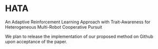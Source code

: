 # HATA
An Adaptive Reinforcement Learning Approach with Trait-Awareness for Heterogeneous Multi-Robot Cooperative Pursuit


We plan to release the implementation of our proposed method on Github upon acceptance of the paper.
